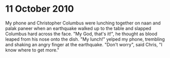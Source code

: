 
# 11 October 2010

My phone and Christopher Columbus were lunching together on naan and palak paneer when an earthquake walked up to the table and slapped Columbus hard across the face. "My God, that's it!", he thought as blood leaped from his nose onto the dish. "My lunch!" yelped my phone, trembling and shaking an angry finger at the earthquake. "Don't worry", said Chris, "I know where to get more."
